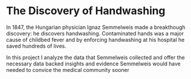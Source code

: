 # The Discovery of Handwashing

In 1847, the Hungarian physician Ignaz Semmelweis made a breakthough discovery: he discovers handwashing. Contaminated hands was a major cause of childbed fever and by enforcing handwashing at his hospital he saved hundreds of lives. 

In this project I analyze the data that Semmelweis collected and offer the necessary data backed insights and evidence  Semmelweis would have needed to convice the medical community sooner